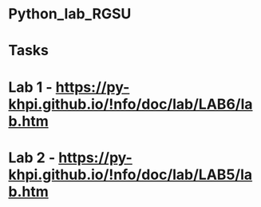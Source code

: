 # Python_lab_RGSU
# Tasks
#  Lab 1 - https://py-khpi.github.io/!nfo/doc/lab/LAB6/lab.htm
#  Lab 2 - https://py-khpi.github.io/!nfo/doc/lab/LAB5/lab.htm

